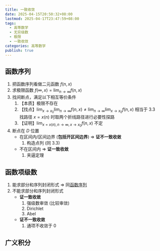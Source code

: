 ```yaml
---
title: 一致收敛
date: 2025-04-15T20:50:32+08:00
lastmod: 2025-04-17T23:47:59+08:00
tags:
  - 高等数学
  - 无穷级数
  - 极限
  - 一致收敛
categories: 高等数学
publish: true
---
```


## 函数序列

1. 把函数序列看做二元函数 $f(n,x)$
2. 求极限函数 $f(\infty,x)=\lim_{ n \to \infty }f(n,x)$
3. 找间断点，满足以下相互等价条件
	1. 【本质】极限不存在
	2. 【找点】$\lim_{ x \to x_{0} }\lim_{ n \to \infty }f(n,x)\neq \lim_{ n \to \infty }\lim_{ x \to x_{0} }f(n,x)$
		相当于 3.3 找路径 $x=x(n)$ 时取两个折线路径进行必要性探路
	 3. 【证明】$\lim_{ x = x(n),n\to \infty,x\to x_{0} }f(n,x)$ 不定
4. 断点在 $D$ 位置
	- 在区间内/区间边界 (**包括开区间边界**) 
		$\Rightarrow$ **证不一致收敛**
		1. 构造点列 (同 3.3)
	- 不在区间内
		$\Rightarrow$ **证一致收敛**
		1. 夹逼定理

## 函数项级数

1. 能求部分和序列封闭形式 $\Rightarrow$ 同[函数序列](%E4%B8%80%E8%87%B4%E6%94%B6%E6%95%9B.md#)
2. 不能求部分和序列封闭形式
	- **证一致收敛**
		1. 强级数审敛 (比较审敛)
		2. Dirichlet
		3. Abel
	- **证不一致收敛**
		1. 通项不收敛于 $0$

## 广义积分

